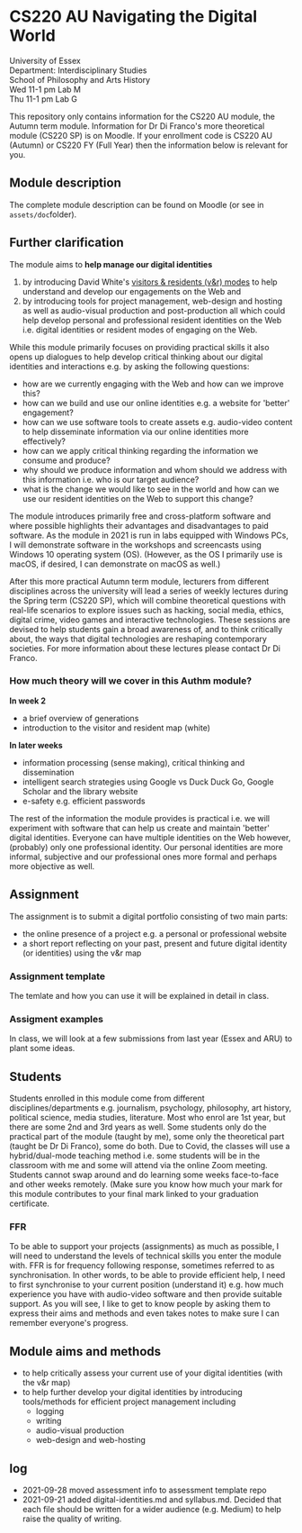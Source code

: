 <!--
TODO:
## write here - publish on Medium (later)
- write each file (apart from readme.md) for Medium audience (and students)
- needs to be accessible here (or on khofstadter.com) as well as students might not have access to more than 5 articles, etc.
- use 'you could read it on Medium' on the top of the file once published on Medium

## week 2 theory/assignment 
- carry on with planning w2 (theory): gen, v&r (part 1, 2, 3) + explain assignment 
- create assignment repo example
  - have a look at examples
  - create a public repo (that they could clone or download/upoad)
  - populate with all files needed (perhaps own v&r maps)
  - write assessment guide and rubric/checksheet

## syllabus w3 - w7
- outline in github repo
- tools.md
- other .md files
- publish on Medium?
### screencasts
- find mic solution
- book lab M or G
- make screencasts in lab G

## labs
- option A: student computer or lecturn
- option B: mac with remote desktop
- any update about the little table?
- revised hybrid class teaching (how can audio sources be mixed efficiently)
- are breakout rooms in hybrid classes possible?

## compulsory induction
- what compusory induction do I have to do?

## address all themes in syllabus
- digital identities
- e-safety
- blogging
- social media
- multimedia production
- intelligent search strategies

## address these questions:
- how are digital technologies transforming society?
- to what extent do digital technologies curb or enhance our rights and freedom?
- what digital skills are needed for the knowledge economy and a democratic society?
- how can we build and use our online identities?
- how might we use digital technologies as creative and engaging forms of communication?

## hex and performance
- who wants to perform?
-->

# CS220 AU Navigating the Digital World
University of Essex    
Department: Interdisciplinary Studies   
School of Philosophy and Arts History  
Wed 11-1 pm Lab M  
Thu 11-1 pm Lab G  

This repository only contains information for the CS220 AU module, the Autumn term module. Information for Dr Di Franco's more theoretical module (CS220 SP) is on Moodle. If your enrollment code is CS220 AU (Autumn) or CS220 FY (Full Year) then the information below is relevant for you.

## Module description
The complete module description can be found on Moodle (or see in `assets/doc`folder).

## Further clarification
The module aims to **help manage our digital identities**

1. by introducing David White's [visitors & residents (v&r) modes](digital-identities.md/#visitors-and-residents) to help understand and develop our engagements on the Web and 
2. by introducing tools for project management, web-design and hosting as well as audio-visual production and post-production all which could help develop personal and professional resident identities on the Web i.e. digital identities or resident modes of engaging on the Web.

<!-- maybe quick introduction to 
visitor and 
resident modes
-->

While this module primarily focuses on providing practical skills it also opens up dialogues to help develop critical thinking about our digital identities and interactions e.g. by asking the following questions:

- how are we currently engaging with the Web and how can we improve this?
- how can we build and use our online identities e.g. a website for 'better' engagement?
- how can we use software tools to create assets e.g. audio-video content to help disseminate information via our online identities more effectively?
- how can we apply critical thinking regarding the information we consume and produce?
- why should we produce information and whom should we address with this information i.e. who is our target audience?
- what is the change we would like to see in the world and how can we use our resident identities on the Web to support this change?

The module introduces primarily free and cross-platform software and where possible highlights their advantages and disadvantages to paid software. As the module in 2021 is run in labs equipped with Windows PCs, I will demonstrate software in the workshops and screencasts using Windows 10 operating system (OS). (However, as the OS I primarily use is macOS, if desired, I can demonstrate on macOS as well.)

After this more practical Autumn term module, lecturers from different disciplines across the university will lead a series of weekly lectures during the Spring term (CS220 SP), which will combine theoretical questions with real-life scenarios to explore issues such as hacking, social media, ethics, digital crime, video games and interactive technologies. These sessions are devised to help students gain a broad awareness of, and to think critically about, the ways that digital technologies are reshaping contemporary societies. For more information about these lectures please contact Dr Di Franco.

### How much theory will we cover in this Authm module?
**In week 2**
- a brief overview of generations
- introduction to the visitor and resident map (white)

**In later weeks**
- information processing (sense making), critical thinking and dissemination
- intelligent search strategies using Google vs Duck Duck Go, Google Scholar and the library website
- e-safety e.g. efficient passwords

The rest of the information the module provides is practical i.e. we will experiment with software that can help us create and maintain 'better' digital identities. Everyone can have multiple identities on the Web however, (probably) only one professional identity. Our personal identities are more informal, subjective and our professional ones more formal and perhaps more objective as well.

## Assignment
The assignment is to submit a digital portfolio consisting of two main parts:
- the online presence of a project e.g. a personal or professional website
- a short report reflecting on your past, present and future digital identity (or identities) using the v&r map

### Assignment template
<!-- TODO: create an example repo and link it-->
The temlate and how you can use it will be explained in detail in class. 

### Assigment examples
In class, we will look at a few submissions from last year (Essex and ARU) to plant some ideas. 
<!-- TODO: create an example repo -->

## Students
Students enrolled in this module come from different disciplines/departments e.g. journalism, psychology, philosophy, art history, political science, media studies, literature. Most who enrol are 1st year, but there are some 2nd and 3rd years as well. Some students only do the practical part of the module (taught by me), some only the theoretical part (taught be Dr Di Franco), some do both. Due to Covid, the classes will use a hybrid/dual-mode teaching method i.e. some students will be in the classroom with me and some will attend via the online Zoom meeting. Students cannot swap around and do learning some weeks face-to-face and other weeks remotely. (Make sure you know how much your mark for this module contributes to your final mark linked to your graduation certificate. 

### FFR
To be able to support your projects (assignments) as much as possible, I will need to understand the levels of technical skills you enter the module with. FFR is for frequency following response, sometimes referred to as synchronisation. In other words, to be able to provide efficient help, I need to first synchronise to your current position (understand it) e.g. how much experience you have with audio-video software and then provide suitable support. As you will see, I like to get to know people by asking them to express their aims and methods and even takes notes to make sure I can remember everyone's progress. 

## Module aims and methods
- to help critically assess your current use of your digital identities (with the v&r map)
- to help further develop your digital identities by introducing tools/methods for efficient project management including 
  - logging
  - writing
  - audio-visual production
  - web-design and web-hosting

## log
- 2021-09-28 moved assessment info to assessment template repo  
- 2021-09-21 added digital-identities.md and syllabus.md. Decided that each file should be written for a wider audience (e.g. Medium) to help raise the quality of writing. 
